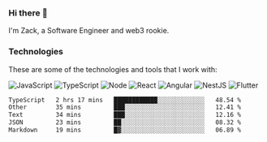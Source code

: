 ### Hi there 👋
I'm Zack, a Software Engineer and web3 rookie.

### Technologies
These are some of the technologies and tools that I work with:

![JavaScript](https://img.shields.io/badge/JavaScript-323330.svg?logo=javascript&logoColor=F7DF1E) 
![TypeScript](https://img.shields.io/badge/TypeScript-007ACC.svg?logo=typescript&logoColor=white) 
![Node](https://img.shields.io/badge/Node.js-43853D.svg?logo=node.js&logoColor=white)
![React](https://img.shields.io/badge/React-20232a.svg?logo=react&logoColor=61DAFB) 
![Angular](https://img.shields.io/badge/Angular-E23237.svg?logo=angularjs&logoColor=white)
![NestJS](https://img.shields.io/badge/NestJS-E0234E?logo=nestjs&logoColor=white)
![Flutter](https://img.shields.io/badge/Flutter-02569B.svg?logo=flutter&logoColor=white)

<!--START_SECTION:waka-->

```txt
TypeScript   2 hrs 17 mins   ████████████░░░░░░░░░░░░░   48.54 %
Other        35 mins         ███░░░░░░░░░░░░░░░░░░░░░░   12.41 %
Text         34 mins         ███░░░░░░░░░░░░░░░░░░░░░░   12.16 %
JSON         23 mins         ██░░░░░░░░░░░░░░░░░░░░░░░   08.32 %
Markdown     19 mins         █▓░░░░░░░░░░░░░░░░░░░░░░░   06.89 %
```

<!--END_SECTION:waka-->
